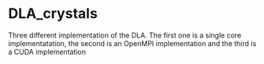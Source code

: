 # DLA_crystals
Three different implementation of the DLA.
The first one is a single core implementatation, the second is an OpenMPI implementation and the third is a CUDA implementation
